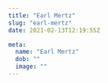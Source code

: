```yaml
---
title: "Earl Mertz"
slug: "earl-mertz"
date: 2021-02-13T12:19:55Z

meta:
  name: "Earl Mertz"
  dob: ""
  image: ""
---
```


